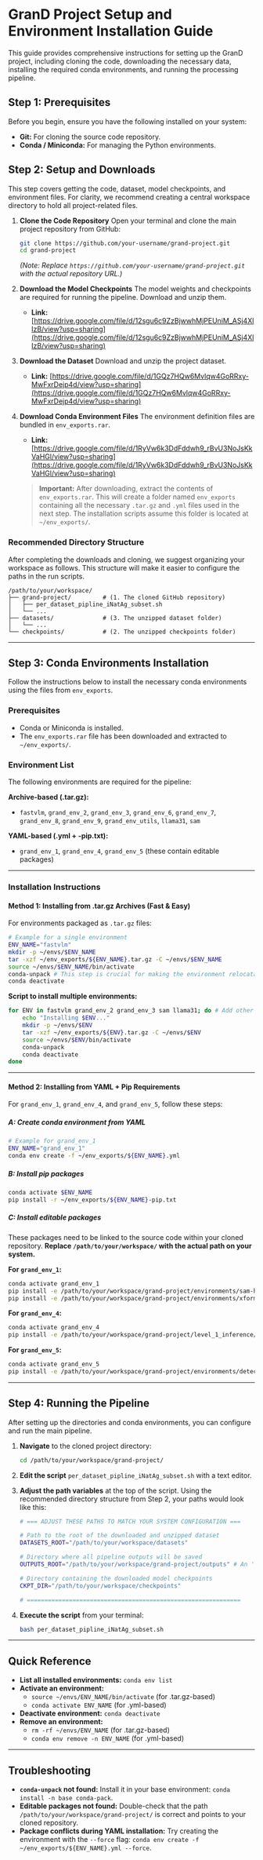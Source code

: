 
# GranD Project Setup and Environment Installation Guide

This guide provides comprehensive instructions for setting up the GranD project, including cloning the code, downloading the necessary data, installing the required conda environments, and running the processing pipeline.

## Step 1: Prerequisites

Before you begin, ensure you have the following installed on your system:
- **Git:** For cloning the source code repository.
- **Conda / Miniconda:** For managing the Python environments.

## Step 2: Setup and Downloads

This step covers getting the code, dataset, model checkpoints, and environment files. For clarity, we recommend creating a central workspace directory to hold all project-related files.

1.  **Clone the Code Repository**
    Open your terminal and clone the main project repository from GitHub:
    ```bash
    git clone https://github.com/your-username/grand-project.git
    cd grand-project
    ```
    *(Note: Replace `https://github.com/your-username/grand-project.git` with the actual repository URL.)*

2.  **Download the Model Checkpoints**
    The model weights and checkpoints are required for running the pipeline. Download and unzip them.
    - **Link:** [https://drive.google.com/file/d/12sgu6c9ZzBjwwhMjPEUniM_ASj4XlIzB/view?usp=sharing](https://drive.google.com/file/d/12sgu6c9ZzBjwwhMjPEUniM_ASj4XlIzB/view?usp=sharing)
3.  **Download the Dataset**
    Download and unzip the project dataset.
    - **Link:** [https://drive.google.com/file/d/1GQz7HQw6Mvlqw4GoRRxy-MwFxrDejp4d/view?usp=sharing](https://drive.google.com/file/d/1GQz7HQw6Mvlqw4GoRRxy-MwFxrDejp4d/view?usp=sharing)

4.  **Download Conda Environment Files**
    The environment definition files are bundled in `env_exports.rar`.
    - **Link:** [https://drive.google.com/file/d/1RyVw6k3DdFddwh9_rBvU3NoJsKkVaHGl/view?usp=sharing](https://drive.google.com/file/d/1RyVw6k3DdFddwh9_rBvU3NoJsKkVaHGl/view?usp=sharing)

    > **Important:** After downloading, extract the contents of `env_exports.rar`. This will create a folder named `env_exports` containing all the necessary `.tar.gz` and `.yml` files used in the next step. The installation scripts assume this folder is located at `~/env_exports/`.

### Recommended Directory Structure

After completing the downloads and cloning, we suggest organizing your workspace as follows. This structure will make it easier to configure the paths in the run scripts.

```
/path/to/your/workspace/
├── grand-project/         # (1. The cloned GitHub repository)
│   ├── per_dataset_pipline_iNatAg_subset.sh
│   └── ...
├── datasets/              # (3. The unzipped dataset folder)
│   └── ...
└── checkpoints/           # (2. The unzipped checkpoints folder)
```

---

## Step 3: Conda Environments Installation

Follow the instructions below to install the necessary conda environments using the files from `env_exports`.

### Prerequisites

- Conda or Miniconda is installed.
- The `env_exports.rar` file has been downloaded and extracted to `~/env_exports/`.

### Environment List

The following environments are required for the pipeline:

**Archive-based (.tar.gz):**
- `fastvlm`, `grand_env_2`, `grand_env_3`, `grand_env_6`, `grand_env_7`, `grand_env_8`, `grand_env_9`, `grand_env_utils`, `llama31`, `sam`

**YAML-based (.yml + -pip.txt):**
- `grand_env_1`, `grand_env_4`, `grand_env_5` (these contain editable packages)

---

### Installation Instructions

#### Method 1: Installing from .tar.gz Archives (Fast & Easy)

For environments packaged as `.tar.gz` files:

```bash
# Example for a single environment
ENV_NAME="fastvlm"
mkdir -p ~/envs/$ENV_NAME
tar -xzf ~/env_exports/${ENV_NAME}.tar.gz -C ~/envs/$ENV_NAME
source ~/envs/$ENV_NAME/bin/activate
conda-unpack # This step is crucial for making the environment relocatable
conda deactivate
```

**Script to install multiple environments:**
```bash
for ENV in fastvlm grand_env_2 grand_env_3 sam llama31; do # Add other envs as needed
    echo "Installing $ENV..."
    mkdir -p ~/envs/$ENV
    tar -xzf ~/env_exports/${ENV}.tar.gz -C ~/envs/$ENV
    source ~/envs/$ENV/bin/activate
    conda-unpack
    conda deactivate
done
```

---

#### Method 2: Installing from YAML + Pip Requirements

For `grand_env_1`, `grand_env_4`, and `grand_env_5`, follow these steps:

##### A: Create conda environment from YAML

```bash
# Example for grand_env_1
ENV_NAME="grand_env_1"
conda env create -f ~/env_exports/${ENV_NAME}.yml
```

##### B: Install pip packages

```bash
conda activate $ENV_NAME
pip install -r ~/env_exports/${ENV_NAME}-pip.txt
```

##### C: Install editable packages

These packages need to be linked to the source code within your cloned repository. **Replace `/path/to/your/workspace/` with the actual path on your system.**

**For `grand_env_1`:**
```bash
conda activate grand_env_1
pip install -e /path/to/your/workspace/grand-project/environments/sam-hq
pip install -e /path/to/your/workspace/grand-project/environments/xformers
```

**For `grand_env_4`:**
```bash
conda activate grand_env_4
pip install -e /path/to/your/workspace/grand-project/level_1_inference/5_eva_02
```

**For `grand_env_5`:**
```bash
conda activate grand_env_5
pip install -e /path/to/your/workspace/grand-project/environments/detectron2
```

---

## Step 4: Running the Pipeline

After setting up the directories and conda environments, you can configure and run the main pipeline.

1.  **Navigate** to the cloned project directory:
    ```bash
    cd /path/to/your/workspace/grand-project/
    ```

2.  **Edit the script** `per_dataset_pipline_iNatAg_subset.sh` with a text editor.

3.  **Adjust the path variables** at the top of the script. Using the recommended directory structure from Step 2, your paths would look like this:
    ```bash
    # === ADJUST THESE PATHS TO MATCH YOUR SYSTEM CONFIGURATION ===

    # Path to the root of the downloaded and unzipped dataset
    DATASETS_ROOT="/path/to/your/workspace/datasets"

    # Directory where all pipeline outputs will be saved
    OUTPUTS_ROOT="/path/to/your/workspace/grand-project/outputs" # An 'outputs' folder inside the repo is a good choice

    # Directory containing the downloaded model checkpoints
    CKPT_DIR="/path/to/your/workspace/checkpoints"
    
    # =============================================================
    ```

4.  **Execute the script** from your terminal:
    ```bash
    bash per_dataset_pipline_iNatAg_subset.sh
    ```

---

## Quick Reference

- **List all installed environments:** `conda env list`
- **Activate an environment:**
  - `source ~/envs/ENV_NAME/bin/activate` (for .tar.gz-based)
  - `conda activate ENV_NAME` (for .yml-based)
- **Deactivate environment:** `conda deactivate`
- **Remove an environment:**
  - `rm -rf ~/envs/ENV_NAME` (for .tar.gz-based)
  - `conda env remove -n ENV_NAME` (for .yml-based)

---

## Troubleshooting

- **`conda-unpack` not found:** Install it in your base environment: `conda install -n base conda-pack`.
- **Editable packages not found:** Double-check that the path `/path/to/your/workspace/grand-project/` is correct and points to your cloned repository.
- **Package conflicts during YAML installation:** Try creating the environment with the `--force` flag: `conda env create -f ~/env_exports/${ENV_NAME}.yml --force`.
